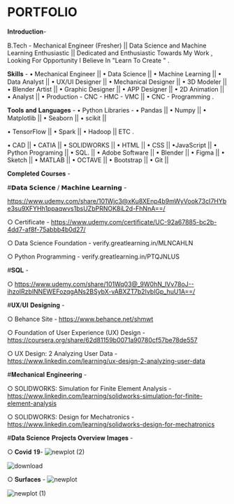 # PORTFOLIO

𝐈𝐧𝐭𝐫𝐨𝐝𝐮𝐜𝐭𝐢𝐨𝐧-

B.Tech - Mechanical Engineer (Fresher) || Data Science and Machine Learning Enthusiastic || Dedicated and Enthusiastic Towards My Work , Looking For Opportunity I Believe In "Learn To Create " .

𝐒𝐤𝐢𝐥𝐥𝐬 - • Mechanical Engineer || • Data Science || • Machine Learning || • Data Analyst || • UX/UI Designer || • Mechanical Designer || • 3D Modeler || • Blender Artist || • Graphic Designer || • APP Designer || • 2D Animation || • Analyst || • Production - CNC - HMC - VMC || • CNC - Programming .

𝐓𝐨𝐨𝐥𝐬 𝐚𝐧𝐝 𝐋𝐚𝐧𝐠𝐮𝐚𝐠𝐞𝐬 - • Python Libraries - • Pandas || • Numpy || • Matplotlib || • Seaborn || • scikit ||

• TensorFlow || • Spark || • Hadoop || ETC .

• CAD || • CATIA || • SOLIDWORKS || • HTML || • CSS || •JavaScript || • Python Programing || • SQL. || • Adobe Software || • Blender || • Figma || • Sketch || • MATLAB || • OCTAVE || • Bootstrap || • Git ||

𝐂𝐨𝐦𝐩𝐥𝐞𝐭𝐞𝐝 𝐂𝐨𝐮𝐫𝐬𝐞𝐬 -

#𝗗𝗮𝘁𝗮 𝗦𝗰𝗶𝗲𝗻𝗰𝗲 / 𝗠𝗮𝗰𝗵𝗶𝗻𝗲 𝗟𝗲𝗮𝗿𝗻𝗶𝗻𝗴 -

https://www.udemy.com/share/101Wjc3@xKu8XEnp4b9mWyVook73cI7HYbe3su9XFYHh1ppaqwvs1bsUZbPRNOK8iL2d-FhNnA==/

○ Certificate - https://www.udemy.com/certificate/UC-92a67885-bc2b-4dd7-af8f-75abbb4b0d27/

○ Data Science Foundation - verify.greatlearning.in/MLNCAHLN

○ Python Programming - verify.greatlearning.in/PTQJNLUS

#𝐒𝐐𝐋 -

○ https://www.udemy.com/share/101Wq03@_9W0hN_lVv78oJ--ihzoIRzblNNEWEFozqgANs2BSybX-vABXZT7b2IvblGp_huU1A==/

#𝐔𝐗/𝐔𝐈 𝐃𝐞𝐬𝐢𝐠𝐧𝐢𝐧𝐠 -

○ Behance Site - https://www.behance.net/shmwt

○ Foundation of User Experience (UX) Design -https://coursera.org/share/62d81159b0071a90780cf57be78de557

○ UX Design: 2 Analyzing User Data -https://www.linkedin.com/learning/ux-design-2-analyzing-user-data

#𝐌𝐞𝐜𝐡𝐚𝐧𝐢𝐜𝐚𝐥 𝐄𝐧𝐠𝐢𝐧𝐞𝐞𝐫𝐢𝐧𝐠 -

○ SOLIDWORKS: Simulation for Finite Element Analysis - https://www.linkedin.com/learning/solidworks-simulation-for-finite-element-analysis

○ SOLIDWORKS: Design for Mechatronics - https://www.linkedin.com/learning/solidworks-design-for-mechatronics

#𝐃𝐚𝐭𝐚 𝐒𝐜𝐢𝐞𝐧𝐜𝐞 𝐏𝐫𝐨𝐣𝐞𝐜𝐭𝐬 𝐎𝐯𝐞𝐫𝐯𝐢𝐞𝐰 𝐈𝐦𝐚𝐠𝐞𝐬 -

○ 𝐂𝐨𝐯𝐢𝐝 𝟏𝟗- ![newplot (2)](https://user-images.githubusercontent.com/85125898/145975017-d1413c0a-5b36-4476-acd5-e3f733f1c076.png)

![download](https://user-images.githubusercontent.com/85125898/145975032-358dbb2f-0fe7-40e3-9983-d7546ca74c72.png)

○ 𝐒𝐮𝐫𝐟𝐚𝐜𝐞𝐬 -
![newplot](https://user-images.githubusercontent.com/85125898/145975181-a57f5ddc-52dc-46cd-8665-6d13099a7e0d.png)

![newplot (1)](https://user-images.githubusercontent.com/85125898/145975200-a6cc2c90-9e22-49f8-82c3-ec558b847c77.png)
